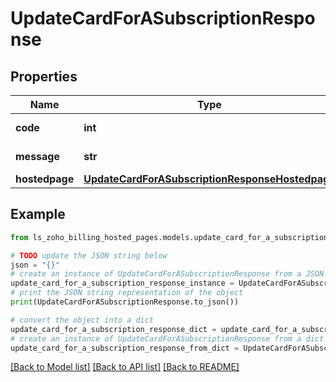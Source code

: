 # UpdateCardForASubscriptionResponse


## Properties

Name | Type | Description | Notes
------------ | ------------- | ------------- | -------------
**code** | **int** |  | [optional] [readonly] 
**message** | **str** |  | [optional] [readonly] 
**hostedpage** | [**UpdateCardForASubscriptionResponseHostedpage**](UpdateCardForASubscriptionResponseHostedpage.md) |  | [optional] 

## Example

```python
from ls_zoho_billing_hosted_pages.models.update_card_for_a_subscription_response import UpdateCardForASubscriptionResponse

# TODO update the JSON string below
json = "{}"
# create an instance of UpdateCardForASubscriptionResponse from a JSON string
update_card_for_a_subscription_response_instance = UpdateCardForASubscriptionResponse.from_json(json)
# print the JSON string representation of the object
print(UpdateCardForASubscriptionResponse.to_json())

# convert the object into a dict
update_card_for_a_subscription_response_dict = update_card_for_a_subscription_response_instance.to_dict()
# create an instance of UpdateCardForASubscriptionResponse from a dict
update_card_for_a_subscription_response_from_dict = UpdateCardForASubscriptionResponse.from_dict(update_card_for_a_subscription_response_dict)
```
[[Back to Model list]](../README.md#documentation-for-models) [[Back to API list]](../README.md#documentation-for-api-endpoints) [[Back to README]](../README.md)


